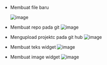 - Membuat file baru
  
  ![image](https://github.com/user-attachments/assets/46f3cb1c-d18c-4d00-a342-ea8875efd9d6)


- Membuat repo pada git
  ![image](https://github.com/user-attachments/assets/7fe8bdff-9edb-4444-af07-4f44d6cb3d17)


- Mengupload projektc pada git hub
  ![image](https://github.com/user-attachments/assets/4891760e-78cc-485f-a7dc-5549123bcd82)

- Membuat teks widget
  ![image](https://github.com/user-attachments/assets/e222ed44-54b1-448c-b82a-ab377a9ac44f)

- Membuat image widget
  ![image](https://github.com/user-attachments/assets/fba8c0cc-456f-4da8-8cd1-9674c7060f8b)
